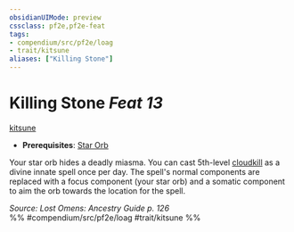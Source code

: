 ```yaml
---
obsidianUIMode: preview
cssclass: pf2e,pf2e-feat
tags:
- compendium/src/pf2e/loag
- trait/kitsune
aliases: ["Killing Stone"]
---
```

# Killing Stone  *Feat 13*  
[kitsune](kitsune-loag.md "Kitsune Ancestry & Heritage Trait")  

- **Prerequisites**: [Star Orb](star-orb-loag.md)

Your star orb hides a deadly miasma. You can cast 5th-level [cloudkill](cloudkill.md) as a divine innate spell once per day. The spell's normal components are replaced with a focus component (your star orb) and a somatic component to aim the orb towards the location for the spell.

*Source: Lost Omens: Ancestry Guide p. 126*  
%% #compendium/src/pf2e/loag #trait/kitsune %%